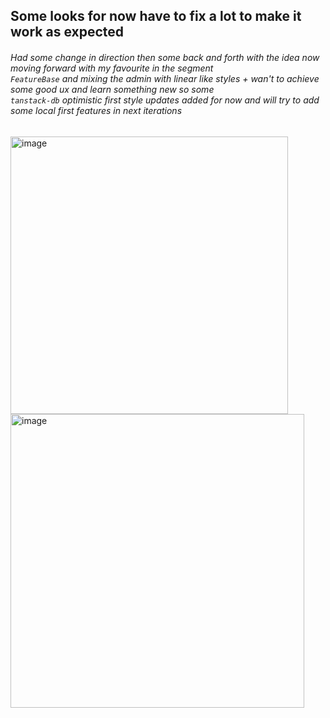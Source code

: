 ## Some looks for now have to fix a lot to make it work as expected 
###### Had some change in direction then some back and forth with the idea now moving forward with my favourite in the segment <br /> `FeatureBase` and mixing the admin with linear like styles + wan't to achieve some good ux and learn something new so some <br /> `tanstack-db` optimistic first style updates added for now and will try to add some local first features in next iterations 

<img width="444" height="auto" alt="image" src="https://github.com/user-attachments/assets/90609908-58db-4d1c-9387-6aa16ed94a0f" />
<img width="470" height="auto" alt="image" src="https://github.com/user-attachments/assets/97762448-3ecf-485c-830a-113eec6807b6" />
